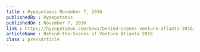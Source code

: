 ```yaml
---
title : Hypepotamus November 7, 2016
publishedBy : Hypepotamus
publishedOn : November 7, 2016
link : https://hypepotamus.com/news/behind-scenes-venture-atlanta-2016/
articleName : Behind-the-Scenes of Venture Atlanta 2016
class : pressArticle
---
```

